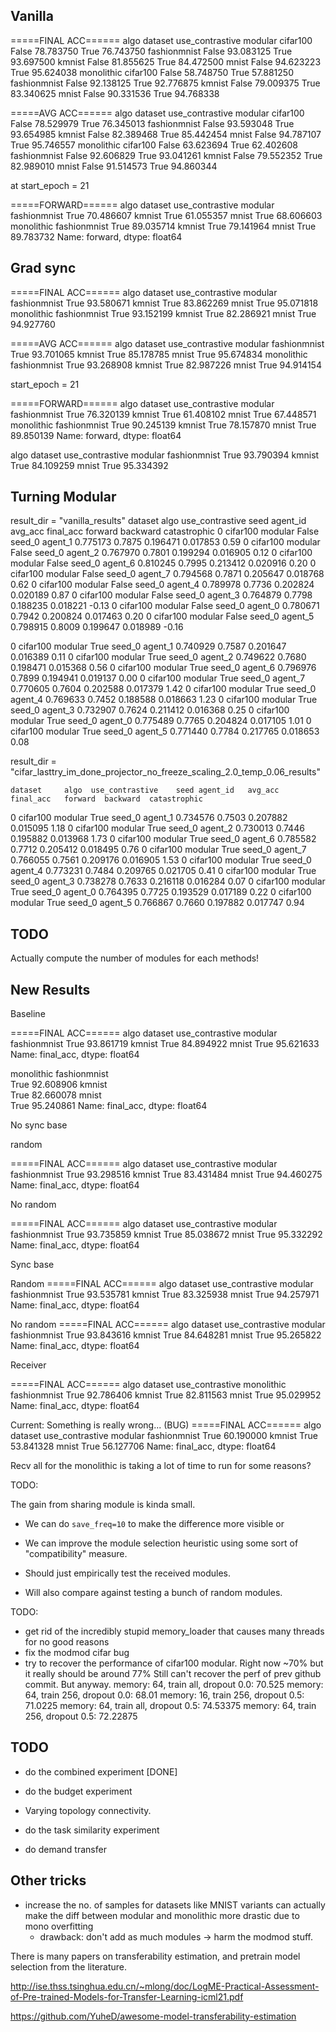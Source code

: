 ## Vanilla

=====FINAL ACC======
algo        dataset       use_contrastive
modular     cifar100      False              78.783750
                          True               76.743750
            fashionmnist  False              93.083125
                          True               93.697500
            kmnist        False              81.855625
                          True               84.472500
            mnist         False              94.623223
                          True               95.624038
monolithic  cifar100      False              58.748750
                          True               57.881250
            fashionmnist  False              92.138125
                          True               92.776875
            kmnist        False              79.009375
                          True               83.340625
            mnist         False              90.331536
                          True               94.768338


=====AVG ACC======
algo        dataset       use_contrastive
modular     cifar100      False              78.529979
                          True               76.345013
            fashionmnist  False              93.593048
                          True               93.654985
            kmnist        False              82.389468
                          True               85.442454
            mnist         False              94.787107
                          True               95.746557
monolithic  cifar100      False              63.623694
                          True               62.402608
            fashionmnist  False              92.606829
                          True               93.041261
            kmnist        False              79.552352
                          True               82.989010
            mnist         False              91.514573
                          True               94.860344


at start_epoch = 21

=====FORWARD======
algo        dataset       use_contrastive
modular     fashionmnist  True               70.486607
            kmnist        True               61.055357
            mnist         True               68.606603
monolithic  fashionmnist  True               89.035714
            kmnist        True               79.141964
            mnist         True               89.783732
Name: forward, dtype: float64




## Grad sync
=====FINAL ACC======
algo        dataset       use_contrastive
modular     fashionmnist  True               93.580671
            kmnist        True               83.862269
            mnist         True               95.071818
monolithic  fashionmnist  True               93.152199
            kmnist        True               82.286921
            mnist         True               94.927760

=====AVG ACC======
algo        dataset       use_contrastive
modular     fashionmnist  True               93.701065
            kmnist        True               85.178785
            mnist         True               95.674834
monolithic  fashionmnist  True               93.268908
            kmnist        True               82.987226
            mnist         True               94.914154



start_epoch = 21

=====FORWARD======
algo        dataset       use_contrastive
modular     fashionmnist  True               76.320139
            kmnist        True               61.408102
            mnist         True               67.448571
monolithic  fashionmnist  True               90.245139
            kmnist        True               78.157870
            mnist         True               89.850139
Name: forward, dtype: float64



algo     dataset       use_contrastive
modular  fashionmnist  True               93.790394
         kmnist        True               84.109259
         mnist         True               95.334392


## Turning Modular

result_dir = "vanilla_results"
    dataset        algo  use_contrastive    seed agent_id   avg_acc  final_acc   forward  backward  catastrophic
0  cifar100     modular            False  seed_0  agent_1  0.775173     0.7875  0.196471  0.017853          0.59
0  cifar100     modular            False  seed_0  agent_2  0.767970     0.7801  0.199294  0.016905          0.12
0  cifar100     modular            False  seed_0  agent_6  0.810245     0.7995  0.213412  0.020916          0.20
0  cifar100     modular            False  seed_0  agent_7  0.794568     0.7871  0.205647  0.018768          0.62
0  cifar100     modular            False  seed_0  agent_4  0.789978     0.7736  0.202824  0.020189          0.87
0  cifar100     modular            False  seed_0  agent_3  0.764879     0.7798  0.188235  0.018221         -0.13
0  cifar100     modular            False  seed_0  agent_0  0.780671     0.7942  0.200824  0.017463          0.20
0  cifar100     modular            False  seed_0  agent_5  0.798915     0.8009  0.199647  0.018989         -0.16

0  cifar100     modular             True  seed_0  agent_1  0.740929     0.7587  0.201647  0.016389          0.11
0  cifar100     modular             True  seed_0  agent_2  0.749622     0.7680  0.198471  0.015368          0.56
0  cifar100     modular             True  seed_0  agent_6  0.796976     0.7899  0.194941  0.019137          0.00
0  cifar100     modular             True  seed_0  agent_7  0.770605     0.7604  0.202588  0.017379          1.42
0  cifar100     modular             True  seed_0  agent_4  0.769633     0.7452  0.188588  0.018663          1.23
0  cifar100     modular             True  seed_0  agent_3  0.732907     0.7624  0.211412  0.016368          0.25
0  cifar100     modular             True  seed_0  agent_0  0.775489     0.7765  0.204824  0.017105          1.01
0  cifar100     modular             True  seed_0  agent_5  0.771440     0.7784  0.217765  0.018653          0.08




result_dir = "cifar_lasttry_im_done_projector_no_freeze_scaling_2.0_temp_0.06_results"


    dataset     algo  use_contrastive    seed agent_id   avg_acc  final_acc   forward  backward  catastrophic
0  cifar100  modular             True  seed_0  agent_1  0.734576     0.7503  0.207882  0.015095          1.18
0  cifar100  modular             True  seed_0  agent_2  0.730013     0.7446  0.195882  0.013968          1.73
0  cifar100  modular             True  seed_0  agent_6  0.785582     0.7712  0.205412  0.018495          0.76
0  cifar100  modular             True  seed_0  agent_7  0.766055     0.7561  0.209176  0.016905          1.53
0  cifar100  modular             True  seed_0  agent_4  0.773231     0.7484  0.209765  0.021705          0.41
0  cifar100  modular             True  seed_0  agent_3  0.738278     0.7633  0.216118  0.016284          0.07
0  cifar100  modular             True  seed_0  agent_0  0.764395     0.7725  0.193529  0.017189          0.22
0  cifar100  modular             True  seed_0  agent_5  0.766867     0.7660  0.197882  0.017747          0.94



## TODO

Actually compute the number of modules for each methods!




## New Results

Baseline


=====FINAL ACC======
algo     dataset       use_contrastive
modular  fashionmnist  True               93.861719
         kmnist        True               84.894922
         mnist         True               95.621633
Name: final_acc, dtype: float64


monolithic  fashionmnist  
                          True               92.608906
            kmnist        
                          True               82.660078
            mnist         
                          True               95.240861
Name: final_acc, dtype: float64




No sync base

random

=====FINAL ACC======
algo     dataset       use_contrastive
modular  fashionmnist  True               93.298516
         kmnist        True               83.431484
         mnist         True               94.460275
Name: final_acc, dtype: float64



No random

=====FINAL ACC======
algo     dataset       use_contrastive
modular  fashionmnist  True               93.735859
         kmnist        True               85.038672
         mnist         True               95.332292
Name: final_acc, dtype: float64


Sync base

Random
=====FINAL ACC======
algo     dataset       use_contrastive
modular  fashionmnist  True               93.535781
         kmnist        True               83.325938
         mnist         True               94.257971
Name: final_acc, dtype: float64


No random
=====FINAL ACC======
algo     dataset       use_contrastive
modular  fashionmnist  True               93.843616
         kmnist        True               84.648281
         mnist         True               95.265822
Name: final_acc, dtype: float64



Receiver

=====FINAL ACC======
algo        dataset       use_contrastive
monolithic  fashionmnist  True               92.786406
            kmnist        True               82.811563
            mnist         True               95.029952
Name: final_acc, dtype: float64


Current: Something is really wrong... (BUG)
=====FINAL ACC======
algo     dataset       use_contrastive
modular  fashionmnist  True               60.190000
         kmnist        True               53.841328
         mnist         True               56.127706
Name: final_acc, dtype: float64





Recv all for the monolithic is taking a lot of time to run for some reasons?



TODO:

The gain from sharing module is kinda small. 
- We can do `save_freq=10` to make the difference more visible
or
- We can improve the module selection heuristic using some sort of "compatibility" measure.

- Should just empirically test the received modules.
- Will also compare against testing a bunch of random modules.


TODO:
- get rid of the incredibly stupid memory_loader that causes many threads for no good reasons
- fix the modmod cifar bug
- try to recover the performance of cifar100 modular. Right now ~70% but it really should be around 77%
Still can't recover the perf of prev github commit. But anyway.
    memory: 64, train all, dropout 0.0: 70.525
    memory: 64, train 256, dropout 0.0: 68.01
    memory: 16, train 256, dropout 0.5: 71.0225
    memory: 64, train all, dropout 0.5: 74.53375
    memory: 64, train 256, dropout 0.5: 72.22875



## TODO
- do the combined experiment [DONE]

- do the budget experiment

- Varying topology connectivity.

- do the task similarity experiment

- do demand transfer


## Other tricks
- increase the no. of samples for datasets like MNIST variants can actually make the diff between modular and monolithic more drastic due to mono overfitting
    - drawback: don't add as much modules -> harm the modmod stuff.


There is many papers on transferability estimation, and pretrain model selection from the literature.

http://ise.thss.tsinghua.edu.cn/~mlong/doc/LogME-Practical-Assessment-of-Pre-trained-Models-for-Transfer-Learning-icml21.pdf


https://github.com/YuheD/awesome-model-transferability-estimation
